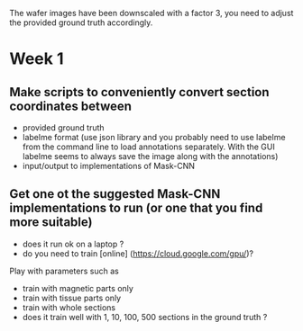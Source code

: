 The wafer images have been downscaled with a factor 3, you need to adjust the provided ground truth accordingly.

# Week 1

## Make scripts to conveniently convert section coordinates between
- provided ground truth
- labelme format (use json library and you probably need to use labelme from the command line to load annotations separately. With the GUI labelme seems to always save the image along with the annotations)
- input/output to implementations of Mask-CNN

## Get one ot the suggested Mask-CNN implementations to run (or one that you find more suitable)

- does it run ok on a laptop ?
- do you need to train [online] (https://cloud.google.com/gpu/)?

Play with parameters such as
- train with magnetic parts only
- train with tissue parts only
- train with whole sections
- does it train well with 1, 10, 100, 500 sections in the ground truth ?